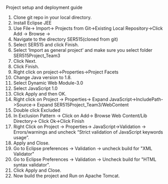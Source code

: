 Project setup and deployment guide
1)	Clone git repo in your local directory.
2)	Install Eclipse JEE
3)	Use File-> Import-> Projects from Git->Existing Local Repository->Click Add -> Browse ->
4)	Navigate to the directory SER515(cloned from git)
5)	Select SER515 and click Finish.
6)	Select ‘Import as general project’ and make sure you select folder SER515Project_Team3
7)	Click Next.
8)	Click Finish.
9)	Right click on project->Properties->Project Facets
10)	Change Java version to 1.8. 
11)	Select Dynamic Web Module-3.0
12)	Select JavaScript 1.0
13)	Click Apply and then OK.
14)	Right click on Project -> Properties-> Expand JavaScript->IncludePath->Source-> Expand SER515Project_Team3/WebContent
15)	Double click Excluded 
16)	In Exclusion Pattern -> Click on Add-> Browse Web Content/Lib Directory-> Click Ok->Click Finish
17)	Right Click on Project -> Properties-> JavaScript->Validation -> Errors/warnings and uncheck “Strict validation of JavaScript keywords usage”.
18)	Apply and Close.
19) Go to Eclipse preferences -> Validation -> uncheck build for "XML Validator"
19) Go to Eclipse Preferences -> Validation -> Uncheck build for "HTML syntax validator".
20) Click Apply and Close.
21)	Now build the project and Run on Apache Tomcat.
